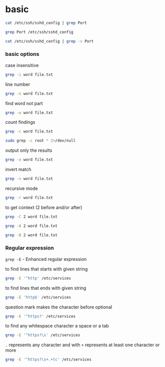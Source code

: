 # basic
```bash
cat /etc/ssh/sshd_config | grep Port
```
```bash
grep Port /etc/ssh/sshd_config
```

```bash
cat /etc/ssh/sshd_config | grep -v Port
```
### basic options
case insensitive
```bash
grep -i word file.txt
```
line number
```bash
grep -n word file.txt
```
find word not part
```bash
grep -w word file.txt
```
count findings
```bash
grep -c word file.txt
```
```bash
sudo grep -c root * 2>/dev/null
```
output only the results
```bash
grep -o word file.txt
```
invert match
```bash
grep -v word file.txt
```
recursive mode
```bash
grep -r word file.txt
```
to get context (2 before and/or after)
```bash
grep -C 2 word file.txt
```
```bash
grep -A 2 word file.txt
```
```bash
grep -B 2 word file.txt
```
### Regular expression

`grep -E` - Enhanced regular expression

to find lines that starts with given string
```bash
grep -E '^http' /etc/services
```
to find lines that ends with given string
```bash
grep -E 'http$' /etc/services
```
question mark makes the character before optional
```bash
grep -E '^https?' /etc/services
```
to find any whitespace character a space or a tab
```bash
grep -E '^https?\s' /etc/services
```
`.` represents any character and with `+` represents at least one character or more
```bash
grep -E '^https?\s+.+tc' /etc/services
```
